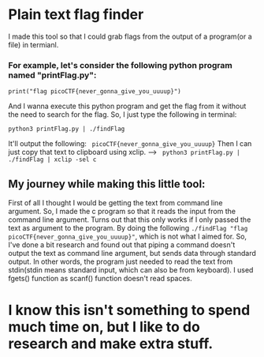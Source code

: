 # Plain text flag finder
I made this tool so that I could grab flags from the output of a program(or a file) in termianl.

### For example, let's consider the following python program named "printFlag.py":

```
print("flag picoCTF{never_gonna_give_you_uuuup}")
```

And I wanna execute this python program and get the flag from it without the need to search for the flag. So, I just type the following in terminal:

``` python3 printFlag.py | ./findFlag ```

It'll output the following: ```  picoCTF{never_gonna_give_you_uuuup} ```
Then I can just copy that text to clipboard using xclip. --> ``` python3 printFlag.py | ./findFlag | xclip -sel c```


## My journey while making this little tool:

First of all I thought I would be getting the text from command line argument. So, I made the c program so that it reads the input from 
the command line argument. Turns out that this only works if I only passed the text as argument to the program. By doing the following 
``` ./findFlag "flag picoCTF{never_gonna_give_you_uuuup}" ```, which is not what I aimed for. So, I've done a bit research and found out
that piping a command doesn't output the text as command line argument, but sends data through standard output. In other words, the program
just needed to read the text from stdin(stdin means standard input, which can also be from keyboard). I used fgets() function as scanf() 
function doesn't read spaces.

# I know this isn't something to spend much time on, but I like to do research and make extra stuff.
